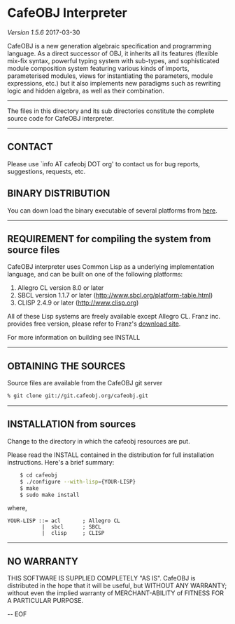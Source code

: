 CafeOBJ Interpreter
===================
*Version 1.5.6*
2017-03-30

CafeOBJ is a new generation algebraic specification and programming language.
As a direct successor of OBJ, it inherits all its features (flexible mix-fix
syntax, powerful typing system with sub-types, and sophisticated module
composition system featuring various kinds of imports, parameterised
modules, views for instantiating the parameters, module expressions, etc.)
but it also implements new paradigms such as rewriting logic and hidden
algebra, as well as their combination.

----------------------------------------------------------------------

The files in this directory and its sub directories constitute the
complete source code for CafeOBJ interpreter. 

----------------------------------------------------------------------


CONTACT
-------
Please use `info AT cafeobj DOT org' to contact us for bug reports,
suggestions, requests, etc.


BINARY DISTRIBUTION
------------------
You can down load the binary executable of several platforms 
from [here](http://cafeobj.org/download).

----------------------------------------------------------------------

REQUIREMENT for compiling the system from source files
------------

CafeOBJ interpreter uses Common Lisp as a underlying implementation
language, and can be built on one of the following platforms:

1. Allegro CL version 8.0 or later
2. SBCL version 1.1.7 or later (<http://www.sbcl.org/platform-table.html>)
3. CLISP 2.4.9 or later (<http://www.clisp.org>)

All of these Lisp systems are freely available except Allegro CL.
Franz inc. provides free version, please refer to Franz's [download site](http://www.franz.com/downloads/clp/survey).

For more information on building see INSTALL

----------------------------------------------------------------------

OBTAINING THE SOURCES
---------------------

Source files are available from the CafeOBJ git server
```bash
% git clone git://git.cafeobj.org/cafeobj.git
```

----------------------------------------------------------------------

INSTALLATION from sources
--------------------

Change to the directory in which the cafeobj resources are put.

Please read the INSTALL contained in the distribution for full installation
instructions. 
Here's a brief summary:

``````bash
	$ cd cafeobj
	$ ./configure --with-lisp={YOUR-LISP}
 	$ make
	$ sudo make install
``````
where, 
``````
YOUR-LISP ::= acl       ; Allegro CL
           |  sbcl      ; SBCL
           |  clisp     ; CLISP
``````

----------------------------------------------------------------------

NO WARRANTY
-------------

THIS SOFTWARE IS SUPPLIED COMPLETELY "AS IS". CafeOBJ is distributed 
in the hope that it will be useful, but WITHOUT ANY WARRANTY; without
even the implied warranty of MERCHANT-ABILITY of FITNESS FOR A PARTICULAR
PURPOSE.

-- EOF

